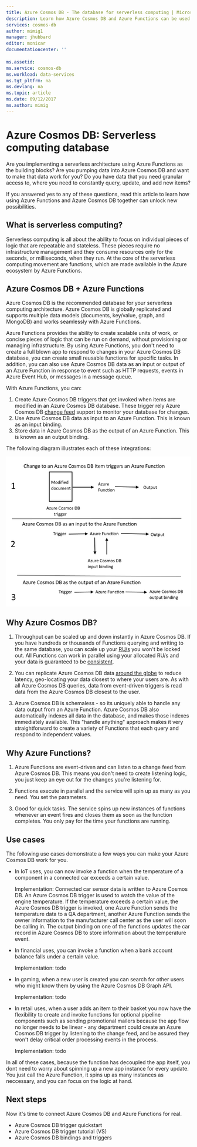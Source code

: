 ```yaml
---
title: Azure Cosmos DB - The database for serverless computing | Microsoft Docs
description: Learn how Azure Cosmos DB and Azure Functions can be used together to create a serverless architecure.
services: cosmos-db
author: mimig1
manager: jhubbard
editor: monicar
documentationcenter: ''

ms.assetid: 
ms.service: cosmos-db
ms.workload: data-services
ms.tgt_pltfrm: na
ms.devlang: na
ms.topic: article
ms.date: 09/12/2017
ms.author: mimig
---
```


# Azure Cosmos DB: Serverless computing database

Are you implementing a serverless architecture using Azure Functions as the building blocks? Are you pumping data into Azure Cosmos DB and want to make that data work for you? Do you have data that you need granular access to, where you need to constantly query, update, and add new items?

If you answered yes to any of these questions, read this article to learn how using Azure Functions and Azure Cosmos DB together can unlock new possibilities.

## What is serverless computing?

Serverless computing is all about the ability to focus on individual pieces of logic that are repeatable and stateless. These pieces require no infrastructure management and they consume resources only for the seconds, or milliseconds, when they run. At the core of the serverless computing movement are functions, which are made available in the Azure ecosystem by Azure Functions.

## Azure Cosmos DB + Azure Functions

Azure Cosmos DB is the recommended database for your serverless computing architecture. Azure Cosmos DB is globally replicated and supports multiple data models (documents, key/value, graph, and MongoDB) and works seamlessly with Azure Functions. 

Azure Functions provides the ability to create scalable units of work, or concise pieces of logic that can be run on demand, without provisioning or managing infrastructure. By using Azure Functions, you don't need to create a full blown app to respond to changes in your Azure Cosmos DB database, you can create small reusable functions for specific tasks. In addition, you can also use Azure Cosmos DB data as an input or output of an Azure Function in response to event such as HTTP requests, events in Azure Event Hub, or messages in a message queue.

With Azure Functions, you can:

1. Create Azure Cosmos DB triggers that get invoked when items are modified in an Azure Cosmos DB database. These trigger rely Azure Cosmos DB [change feed](change-feed.md) support to monitor your database for changes.
2. Use Azure Cosmos DB data as input to an Azure Function. This is known as an input binding. 
3. Store data in Azure Cosmos DB as the output of an Azure Function. This is known as an output binding.

The following diagram illustrates each of these integrations: 

![How Azure Cosmos DB and Azure Functions integrate](./media/serverless-computing-database/cosmos-db-azure-functions-integration.png) 

## Why Azure Cosmos DB?

1. Throughput can be scaled up and down instantly in Azure Cosmos DB. If you have hundreds or thousands of Functions querying and writing to the same database, you can scale up your [RU/s](request-units.md) you won't be locked out. All Functions can work in parallel using your allocated RU/s and your data is guaranteed to be [consistent](consistency-levels.md).

2. You can replicate Azure Cosmos DB data [around the globe](distribute-data-globally.md) to reduce latency, geo-locating your data closest to where your users are. As with all Azure Cosmos DB queries, data from event-driven triggers is read data from the Azure Cosmos DB closest to the user.

3. Azure Cosmos DB is schemaless - so its uniquely able to handle any data output from an Azure Function. Azure Cosmos DB also automatically indexes all data in the database, and makes those indexes immediately available. This "handle anything" approach makes it very straightforward to create a variety of Functions that each query and respond to independent values.

## Why Azure Functions?

1. Azure Functions are event-driven and can listen to a change feed from Azure Cosmos DB. This means you don't need to create listening logic, you just keep an eye out for the changes you're listening for. 

2. Functions execute in parallel and the service will spin up as many as you need. You set the parameters.

3. Good for quick tasks. The service spins up new instances of functions whenever an event fires and closes them as soon as the function completes. You only pay for the time your functions are running.

## Use cases

The following use cases demonstrate a few ways you can make your Azure Cosmos DB work for you.

* In IoT uses, you can now invoke a function when the temperature of a component in a connected car exceeds a certain value. 

    Implementation: Connected car sensor data is written to Azure Cosmos DB. An Azure Cosmos DB trigger is used to watch the value of the engine temperature. If the temperature exceeds a certain value, the Azure Cosmos DB trigger is invoked, one Azure Function sends the temperature data to a QA department, another Azure Function sends the owner information to the manufacturer call center as the user will soon be calling in. The output binding on one of the functions updates the car record in Azure Cosmos DB to store information about the temperature event. 

* In financial uses, you can invoke a function when a bank account balance falls under a certain value.

    Implementation: todo

* In gaming, when a new user is created you can search for other users who might know them by using the Azure Cosmos DB Graph API.

    Implementation: todo

* In retail uses, when a user adds an item to their basket you now have the flexibility to create and invoke functions for optional pipeline components such as sending promotional mailers because the app flow no longer needs to be linear - any department could create an Azure Cosmos DB trigger by listening to the change feed, and be assured they won't delay critical order processing events in the process.

    Implementation: todo

In all of these cases, because the function has decoupled the app itself, you dont need to worry about spinning up a new app instance for every update. You just call the Azure Function, it spins up as many instances as neccessary, and you can focus on the logic at hand.

## Next steps

Now it's time to connect Azure Cosmos DB and Azure Functions for real. 

* Azure Cosmos DB trigger quickstart
* Azure Cosmos DB trigger tutorial (VS)
* Azure Cosmos DB bindings and triggers



 




